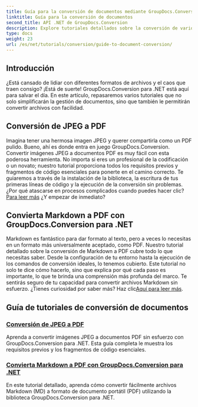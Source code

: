 ```yaml
---
title: Guía para la conversión de documentos mediante GroupDocs.Conversion para .NET
linktitle: Guía para la conversión de documentos
second_title: API .NET de GroupDocs.Conversion
description: Explore tutoriales detallados sobre la conversión de varios formatos de documentos utilizando GroupDocs.Conversion para .NET y agilice su proceso de administración de archivos.
type: docs
weight: 23
url: /es/net/tutorials/conversion/guide-to-document-conversion/
---
```

## Introducción

¿Está cansado de lidiar con diferentes formatos de archivos y el caos que traen consigo? ¡Está de suerte! GroupDocs.Conversion para .NET está aquí para salvar el día. En este artículo, repasaremos varios tutoriales que no solo simplificarán la gestión de documentos, sino que también le permitirán convertir archivos con facilidad.

## Conversión de JPEG a PDF

Imagina tener una hermosa imagen JPEG y querer compartirla como un PDF pulido. Bueno, ahí es donde entra en juego GroupDocs.Conversion. Convertir imágenes JPEG a documentos PDF es muy fácil con esta poderosa herramienta. No importa si eres un profesional de la codificación o un novato; nuestro tutorial proporciona todos los requisitos previos y fragmentos de código esenciales para ponerte en el camino correcto. Te guiaremos a través de la instalación de la biblioteca, la escritura de tus primeras líneas de código y la ejecución de la conversión sin problemas. ¿Por qué atascarse en procesos complicados cuando puedes hacer clic?[Para leer más](./converting-jpeg-to-pdf/) ¿Y empezar de inmediato?

## Convierta Markdown a PDF con GroupDocs.Conversion para .NET

Markdown es fantástico para dar formato al texto, pero a veces lo necesitas en un formato más universalmente aceptado, como PDF. Nuestro tutorial detallado sobre la conversión de Markdown a PDF cubre todo lo que necesitas saber. Desde la configuración de tu entorno hasta la ejecución de los comandos de conversión ideales, lo tenemos cubierto. Este tutorial no solo te dice cómo hacerlo, sino que explica por qué cada paso es importante, lo que te brinda una comprensión más profunda del marco. Te sentirás seguro de tu capacidad para convertir archivos Markdown sin esfuerzo. ¿Tienes curiosidad por saber más? Haz clic[Aquí para leer más](./convert-markdown-to-pdf/).

## Guía de tutoriales de conversión de documentos
### [Conversión de JPEG a PDF](./converting-jpeg-to-pdf/)
Aprenda a convertir imágenes JPEG a documentos PDF sin esfuerzo con GroupDocs.Conversion para .NET. Esta guía completa le muestra los requisitos previos y los fragmentos de código esenciales.
### [Convierta Markdown a PDF con GroupDocs.Conversion para .NET](./convert-markdown-to-pdf/)
En este tutorial detallado, aprenda cómo convertir fácilmente archivos Markdown (MD) a formato de documento portátil (PDF) utilizando la biblioteca GroupDocs.Conversion para .NET.